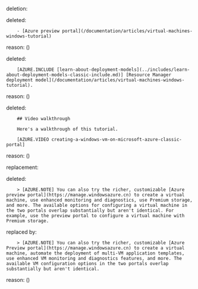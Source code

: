 deletion:

deleted:

		- [Azure preview portal](/documentation/articles/virtual-machines-windows-tutorial)

reason: ()

deleted:

		[AZURE.INCLUDE [learn-about-deployment-models](../includes/learn-about-deployment-models-classic-include.md)] [Resource Manager deployment model](/documentation/articles/virtual-machines-windows-tutorial).

reason: ()

deleted:

		## Video walkthrough
		
		Here's a walkthrough of this tutorial.
		
		[AZURE.VIDEO creating-a-windows-vm-on-microsoft-azure-classic-portal]

reason: ()

replacement:

deleted:

		> [AZURE.NOTE] You can also try the richer, customizable [Azure preview portal](https://manage.windowsazure.cn) to create a virtual machine, use enhanced monitoring and diagnostics, use Premium storage, and more. The available options for configuring a virtual machine in the two portals overlap substantially but aren't identical. For example, use the preview portal to configure a virtual machine with Premium storage.

replaced by:

		> [AZURE.NOTE] You can also try the richer, customizable [Azure Preview portal](https://manage.windowsazure.cn) to create a virtual machine, automate the deployment of multi-VM application templates, use enhanced VM monitoring and diagnostics features, and more. The available VM configuration options in the two portals overlap substantially but aren't identical.

reason: ()

